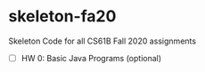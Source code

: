 # skeleton-fa20
Skeleton Code for all CS61B Fall 2020 assignments


- [ ] HW 0: Basic Java Programs (optional)
